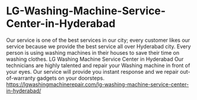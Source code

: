 # LG-Washing-Machine-Service-Center-in-Hyderabad
Our service is one of the best services in our city; every customer likes our service because we provide the best service all over Hyderabad city. Every person is using washing machines in their houses to save their time on washing clothes. LG Washing Machine Service Center in Hyderabad Our technicians are highly talented and repair your Washing machine in front of your eyes. Our service will provide you instant response and we repair out-of-warranty gadgets on your doorsteps. https://lgwashingmachinerepair.com/lg-washing-machine-service-center-in-hyderabad/
